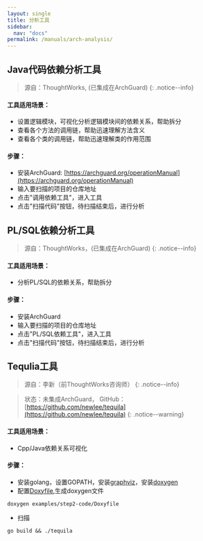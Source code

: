 ```yaml
---
layout: single
title: 分析工具
sidebar:
  nav: "docs"
permalink: /manuals/arch-analysis/
---
```



## Java代码依赖分析工具

> 源自：ThoughtWorks, (已集成在ArchGuard)
{: .notice--info}


#### 工具适用场景：
- 设置逻辑模块，可视化分析逻辑模块间的依赖关系，帮助拆分
- 查看各个方法的调用链，帮助迅速理解方法含义
- 查看各个类的调用链，帮助迅速理解类的作用范围

#### 步骤：
- 安装ArchGuard: [https://archguard.org/operationManual](https://archguard.org/operationManual)
- 输入要扫描的项目的仓库地址
- 点击"调用依赖工具"，进入工具
- 点击"扫描代码"按钮，待扫描结束后，进行分析

## PL/SQL依赖分析工具
> 源自：ThoughtWorks，(已集成在ArchGuard)
{: .notice--info}

#### 工具适用场景：

- 分析PL/SQL的依赖关系，帮助拆分

#### 步骤：

- 安装ArchGuard
- 输入要扫描的项目的仓库地址
- 点击"PL/SQL依赖工具"，进入工具
- 点击"扫描代码"按钮，待扫描结束后，进行分析

## Tequlia工具
> 源自：李新（前ThoughtWorks咨询师）
{: .notice--info}

> 状态：未集成ArchGuard， GitHub：[https://github.com/newlee/tequila](https://github.com/newlee/tequila)
{: .notice--warning}

#### 工具适用场景：

- Cpp/Java依赖关系可视化

#### 步骤：

- 安装golang，设置GOPATH，安装[graphviz](http://graphviz.org/)，安装[doxygen](http://www.stack.nl/~dimitri/doxygen/)
- 配置[Doxyfile](https://github.com/newlee/tequila/blob/master/examples/step2-code/Doxyfile),生成doxygen文件
```
doxygen examples/step2-code/Doxyfile
```
- 扫描
```
go build && ./tequila
```



